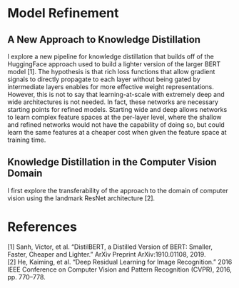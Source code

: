 # Model Refinement
## A New Approach to Knowledge Distillation
I explore a new pipeline for knowledge distillation that builds off of the HuggingFace approach used to build a lighter version of the larger BERT model [1]. The hypothesis is that rich loss functions that allow gradient signals to directly propagate to each layer without being gated by intermediate layers enables for more effective weight representations. However, this is not to say that learning-at-scale with extremely deep and wide architectures is not needed. In fact, these networks are necessary starting points for refined models. Starting wide and deep allows networks to learn complex feature spaces at the per-layer level, where the shallow and refined networks would not have the capability of doing so, but could learn the same features at a cheaper cost when given the feature space at training time.
## Knowledge Distillation in the Computer Vision Domain
I first explore the transferability of the approach to the domain of computer vision using the landmark ResNet architecture [2].

# References
[1] Sanh, Victor, et al. “DistilBERT, a Distilled Version of BERT: Smaller, Faster, Cheaper and Lighter.” ArXiv Preprint ArXiv:1910.01108, 2019.\
[2] He, Kaiming, et al. “Deep Residual Learning for Image Recognition.” 2016 IEEE Conference on Computer Vision and Pattern Recognition (CVPR), 2016, pp. 770–778.
